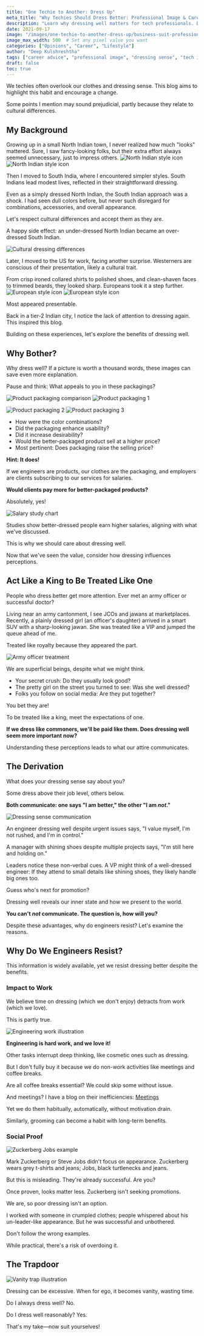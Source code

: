 ```yaml
---
title: "One Techie to Another: Dress Up"
meta_title: "Why Techies Should Dress Better: Professional Image & Career Impact | Career Advice"
description: "Learn why dressing well matters for tech professionals. Discover how proper attire affects salary, perception, and career advancement in the tech industry."
date: 2021-09-17
image: "/images/one-techie-to-another-dress-up/business-suit-professional.jpg"
image_max_width: 500  # Set any pixel value you want
categories: ["Opinions", "Career", "Lifestyle"]
author: "Deep Kulshreshtha"
tags: ["career advice", "professional image", "dressing sense", "tech industry"]
draft: false
toc: true
---
```


We techies often overlook our clothes and dressing sense. This blog aims to highlight this habit and encourage a change.

Some points I mention may sound prejudicial, partly because they relate to cultural differences.

## My Background

Growing up in a small North Indian town, I never realized how much "looks" mattered. Sure, I saw fancy-looking folks, but their extra effort always seemed unnecessary, just to impress others. ![North Indian style icon](/images/one-techie-to-another-dress-up/north-indian-style-icon.png) ![North Indian style icon](/images/one-techie-to-another-dress-up/north-indian-style-icon-2.png)

Then I moved to South India, where I encountered simpler styles. South Indians lead modest lives, reflected in their straightforward dressing.

Even as a simply dressed North Indian, the South Indian approach was a shock. I had seen dull colors before, but never such disregard for combinations, accessories, and overall appearance.

Let's respect cultural differences and accept them as they are.

A happy side effect: an under-dressed North Indian became an over-dressed South Indian.

![Cultural dressing differences](/images/one-techie-to-another-dress-up/cultural-dressing-differences.jpg)

Later, I moved to the US for work, facing another surprise. Westerners are conscious of their presentation, likely a cultural trait.

From crisp ironed collared shirts to polished shoes, and clean-shaven faces to trimmed beards, they looked sharp. Europeans took it a step further. ![European style icon](/images/one-techie-to-another-dress-up/european-style-icon.png) ![European style icon](/images/one-techie-to-another-dress-up/european-style-icon-2.png)

Most appeared presentable.

Back in a tier-2 Indian city, I notice the lack of attention to dressing again. This inspired this blog.

Building on these experiences, let's explore the benefits of dressing well.

## Why Bother?

Why dress well? If a picture is worth a thousand words, these images can save even more explanation.

Pause and think: What appeals to you in these packagings?

![Product packaging comparison](/images/one-techie-to-another-dress-up/product-packaging-comparison.jpg) ![Product packaging 1](/images/one-techie-to-another-dress-up/product-packaging-1.jpg)

![Product packaging 2](/images/one-techie-to-another-dress-up/product-packaging-2.jpg) ![Product packaging 3](/images/one-techie-to-another-dress-up/product-packaging-3.jpg)

- How were the color combinations?
- Did the packaging enhance usability?
- Did it increase desirability?
- Would the better-packaged product sell at a higher price?
- Most pertinent: Does packaging raise the selling price?

**Hint: It does!**

If we engineers are products, our clothes are the packaging, and employers are clients subscribing to our services for salaries.

**Would clients pay more for better-packaged products?**

Absolutely, yes!

![Salary study chart](/images/one-techie-to-another-dress-up/salary-study-chart.jpg)

Studies show better-dressed people earn higher salaries, aligning with what we've discussed.

This is why we should care about dressing well.

Now that we've seen the value, consider how dressing influences perceptions.

## Act Like a King to Be Treated Like One

People who dress better get more attention. Ever met an army officer or successful doctor?

Living near an army cantonment, I see JCOs and jawans at marketplaces. Recently, a plainly dressed girl (an officer's daughter) arrived in a smart SUV with a sharp-looking jawan. She was treated like a VIP and jumped the queue ahead of me.

Treated like royalty because they appeared the part.

![Army officer treatment](/images/one-techie-to-another-dress-up/army-officer-treatment.jpg)

We are superficial beings, despite what we might think.

- Your secret crush: Do they usually look good?
- The pretty girl on the street you turned to see: Was she well dressed?
- Folks you follow on social media: Are they put together?

You bet they are!

To be treated like a king, meet the expectations of one.

**If we dress like commoners, we'll be paid like them. Does dressing well seem more important now?**

Understanding these perceptions leads to what our attire communicates.

## The Derivation

What does your dressing sense say about you?

Some dress above their job level, others below.

**Both communicate: one says "I am better," the other "I am *not*."**

![Dressing sense communication](/images/one-techie-to-another-dress-up/dressing-sense-communication.jpg)

An engineer dressing well despite urgent issues says, "I value myself, I'm not rushed, and I'm in control."

A manager with shining shoes despite multiple projects says, "I'm still here and holding on."

Leaders notice these non-verbal cues. A VP might think of a well-dressed engineer: If they attend to small details like shining shoes, they likely handle big ones too.

Guess who's next for promotion?

Dressing well reveals our inner state and how we present to the world.

**You can't *not* communicate. The question is, how will you?**

Despite these advantages, why do engineers resist? Let's examine the reasons.

## Why Do We Engineers Resist?

This information is widely available, yet we resist dressing better despite the benefits.

### Impact to Work

We believe time on dressing (which we don't enjoy) detracts from work (which we love).

This is partly true.

![Engineering work illustration](/images/one-techie-to-another-dress-up/engineering-work-illustration.jpg)

**Engineering is hard work, and we love it!**

Other tasks interrupt deep thinking, like cosmetic ones such as dressing.

But I don't fully buy it because we do non-work activities like meetings and coffee breaks.

Are all coffee breaks essential? We could skip some without issue.

And meetings? I have a blog on their inefficiencies: [Meetings](https://techwiddeep.com/meetings-the-clusterfuck-of-it-industry/)

Yet we do them habitually, automatically, without motivation drain.

Similarly, grooming can become a habit with long-term benefits.

### Social Proof

![Zuckerberg Jobs example](/images/one-techie-to-another-dress-up/zuckerberg-jobs-example.jpg)

Mark Zuckerberg or Steve Jobs didn't focus on appearance. Zuckerberg wears grey t-shirts and jeans; Jobs, black turtlenecks and jeans.

But this is misleading. They're already successful. Are you?

Once proven, looks matter less. Zuckerberg isn't seeking promotions.

We are, so poor dressing isn't an option.

I worked with someone in crumpled clothes; people whispered about his un-leader-like appearance. But he was successful and unbothered.

Don't follow the wrong examples.

While practical, there's a risk of overdoing it.

## The Trapdoor

![Vanity trap illustration](/images/one-techie-to-another-dress-up/vanity-trap-illustration.jpg)

Dressing can be excessive. When for ego, it becomes vanity, wasting time.

Do I always dress well? No.

Do I dress well reasonably? Yes.

That's my take—now suit yourselves!

